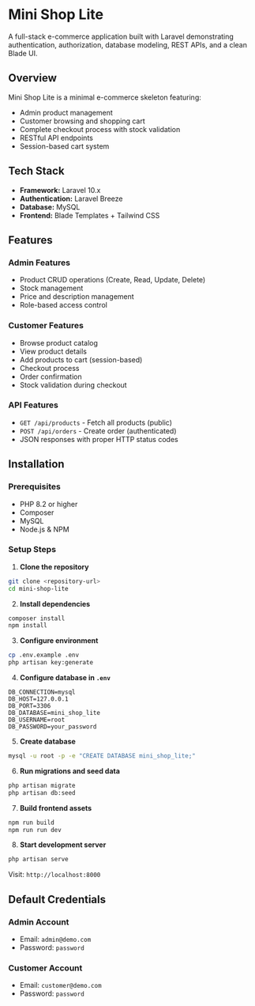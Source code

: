 # Mini Shop Lite

A full-stack e-commerce application built with Laravel demonstrating authentication, authorization, database modeling, REST APIs, and a clean Blade UI.

## Overview

Mini Shop Lite is a minimal e-commerce skeleton featuring:
- Admin product management
- Customer browsing and shopping cart
- Complete checkout process with stock validation
- RESTful API endpoints
- Session-based cart system

## Tech Stack

- **Framework:** Laravel 10.x
- **Authentication:** Laravel Breeze
- **Database:** MySQL
- **Frontend:** Blade Templates + Tailwind CSS


## Features

### Admin Features
- Product CRUD operations (Create, Read, Update, Delete)
- Stock management
- Price and description management
- Role-based access control

### Customer Features
- Browse product catalog
- View product details
- Add products to cart (session-based)
- Checkout process
- Order confirmation
- Stock validation during checkout

### API Features
- `GET /api/products` - Fetch all products (public)
- `POST /api/orders` - Create order (authenticated)
- JSON responses with proper HTTP status codes

## Installation

### Prerequisites
- PHP 8.2 or higher
- Composer
- MySQL
- Node.js & NPM

### Setup Steps

1. **Clone the repository**
```bash
git clone <repository-url>
cd mini-shop-lite
```

2. **Install dependencies**
```bash
composer install
npm install
```

3. **Configure environment**
```bash
cp .env.example .env
php artisan key:generate
```

4. **Configure database in `.env`**
```env
DB_CONNECTION=mysql
DB_HOST=127.0.0.1
DB_PORT=3306
DB_DATABASE=mini_shop_lite
DB_USERNAME=root
DB_PASSWORD=your_password
```

5. **Create database**
```bash
mysql -u root -p -e "CREATE DATABASE mini_shop_lite;"
```

6. **Run migrations and seed data**
```bash
php artisan migrate
php artisan db:seed
```

7. **Build frontend assets**
```bash
npm run build
npm run run dev
```

8. **Start development server**
```bash
php artisan serve
```

Visit: `http://localhost:8000`

## Default Credentials

### Admin Account
- Email: `admin@demo.com`
- Password: `password`

### Customer Account
- Email: `customer@demo.com`
- Password: `password`



